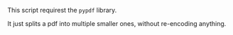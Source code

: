 This script requirest the `pypdf` library.

It just splits a pdf into multiple smaller ones, without re-encoding anything.

